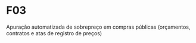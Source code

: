 # F03
 Apuração automatizada de sobrepreço em compras públicas (orçamentos, contratos e atas de registro de preços)

